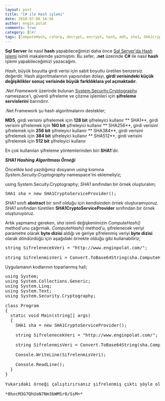 ```yaml
---
layout: post
title: "C# ile Hash işlemi"
date: 2010-07-06 16:56
author: engin.polat
comments: true
category: [C#]
tags: [ComputeHash, csharp, decrypt, encrypt, hash, md5, sha1, SHA1CryptoServiceProvider, sha256, sha384, sha512, System.Secuity.Cryptography]
---
```

**Sql Server** ile nasıl **hash** yapabileceğimizi daha önce <a title="enginpolat.com: Sql Server'da Hash işlemi" href="http://www.enginpolat.com/sql-serverda-hash-islemi/" target="_blank">Sql Server'da Hash işlemi</a> isimli makalemde yazmıştım. Bu sefer, **.net** üzerinde **C#** ile nasıl **hash** işlemi yapabileceğimizi yazacağım.

*Hash*, büyük boyutta girdi verisi için sabit boyutlu üretilen benzersiz değerdir. Hash algoritmalarının yapısından dolayı, **girdi verisindeki küçük değişiklikler sonuç verisinde büyük farklılıklara yol açmaktadır**.

*.Net Framework* üzerinde bulunan <a title="MSDN: System.Security.Cryptography" href="http://msdn.microsoft.com/en-us/library/system.security.cryptography.aspx" target="_blank">System.Security.Cryptography</a> namespace'i, güvenli şifreleme ve çözme işlemleri için **şifreleme servislerini** barındırır.

.Net Framework şu hash algoritmalarını destekler;

**MD5**, girdi verisini şifrelemek için **128 bit** şifreleyici kullanır
** SHA1**, girdi verisini şifrelemek için **160 bit** şifreleyici kullanır
** SHA256**, girdi verisini şifrelemek için **256 bit** şifreleyici kullanır
** SHA384**, girdi verisini şifrelemek için **384 bit** şifreleyici kullanır
** SHA512**, girdi verisini şifrelemek için **512 bit** şifreleyici kullanır

En çok kullanılan şifreleme yöntemlerinden biri **SHA1**'dir.

***SHA1 Hashing Algoritması Örneği***

Öncelikle kod yazdığımız dosyanın *using* kısmına *System.Secuity.Cryptography* namespace'ini eklemeliyiz;


using System.Secuity.Cryptography;</pre>
*SHA1* sınıfından bir örnek oluşturalım;
<pre class="brush:csharp">SHA1 sha = new SHA1CryptoServiceProvider();</pre>
*SHA1* sınıfı **abstract** bir sınıf olduğu için kendisinden örnek oluşturamıyoruz. *SHA1* sınıfından türetilen **SHA1CryptoServiceProvider** sınıfından bir örnek oluşturuyoruz.

Artık yapmamız gereken, *sha* isimli değişkenimizin *ComputeHash()* method'unu çağırmak. *ComputeHash()* method'u, şifrelenecek veriyi parametre olarak **byte dizisi** aldığı ve geriye şifrelenmiş veriyi **byte dizisi** olarak döndürdüğü için aşağıdaki örnekte olduğu gibi kullanabiliriz;
<pre class="brush:csharp">string SifrelenecekVeri = "http://www.enginpolat.com/";

string SifrelenmisVeri = Convert.ToBase64String(sha.ComputeHash(Encoding.UTF8.GetBytes(SifrelenecekVeri)));</pre>
Uygulamanın kodlarının toparlanmış hali;
<pre class="brush:csharp">using System;
using System.Collections.Generic;
using System.Linq;
using System.Text;
using System.Security.Cryptography;

class Program
{
  static void Main(string[] args)
  {
    SHA1 sha = new SHA1CryptoServiceProvider();

    string SifrelenecekVeri = "http://www.enginpolat.com/";

    string SifrelenmisVeri = Convert.ToBase64String(sha.ComputeHash(Encoding.UTF8.GetBytes(SifrelenecekVeri)));

    Console.WriteLine(SifrelenmisVeri);

    Console.ReadLine();
  }
}

Yukarıdaki örneği çalıştırırsanız şifrelenmiş çıktı şöyle olacaktır;

*8hocM3G7QhUoN7Nm3bWMSr0/SsM=*

